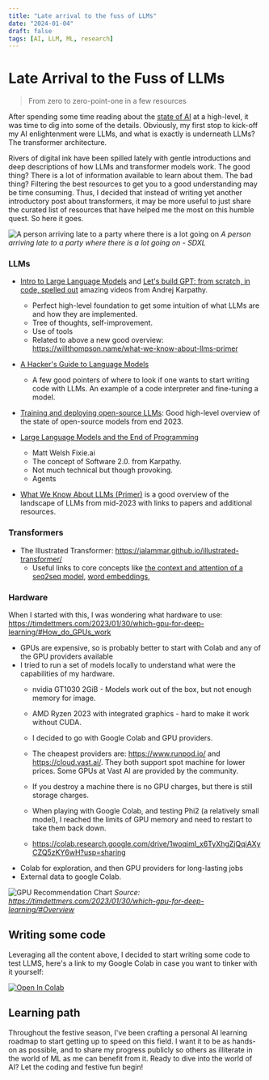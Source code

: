 ```yaml
---
title: "Late arrival to the fuss of LLMs"
date: "2024-01-04"
draft: false
tags: [AI, LLM, ML, research]
---
```


# Late Arrival to the Fuss of LLMs
> From zero to zero-point-one in a few resources

After spending some time reading about the [state of AI](./2023-12-07-state-ai.md) at a high-level, it was time to dig into some of the details. Obviously, my first stop to kick-off my AI enlightenment were LLMs, and what is exactly is underneath LLMs? The transformer architecture.

Rivers of digital ink have been spilled lately with gentle introductions and deep descriptions of how LLMs and transformer models work. The good thing? There is a lot of information available to learn about them. The bad thing? Filtering the best resources to get you to a good understanding may be time consuming. Thus, I decided that instead of writing yet another introductory post about transformers, it may be more useful to just share the curated list of resources that have helped me the most on this humble quest. So here it goes.

![A person arriving late to a party where there is a lot going on](../images/kid-ai.jpeg)
*A person arriving late to a party where there is a lot going on - SDXL*

###  LLMs
- [Intro to Large Language Models](https://www.youtube.com/watch?v=zjkBMFhNj_g) and [Let's build GPT: from scratch, in code, spelled out](https://www.youtube.com/watch?v=kCc8FmEb1nY) amazing videos from Andrej Karpathy.
  - Perfect high-level foundation to get some intuition of what LLMs are and how they are implemented.
  - Tree of thoughts, self-improvement.
  - Use of tools
  - Related to above a new good overview: https://willthompson.name/what-we-know-about-llms-primer
- [A Hacker's Guide to Language Models](https://www.youtube.com/watch?v=jkrNMKz9pWU)
  - A few good pointers of where to look if one wants to start writing code with LLMs. An example of a code interpreter and fine-tuning a model.
- [Training and deploying open-source LLMs](https://www.youtube.com/watch?v=Ma4clS-IdhA): Good high-level overview of the state of open-source models from end 2023.


- [Large Language Models and the End of Programming](https://www.youtube.com/watch?v=JhCl-GeT4jw)
  - Matt Welsh Fixie.ai
  - The concept of Software 2.0. from Karpathy.
  - Not much technical but though provoking. 
  - Agents
- [What We Know About LLMs (Primer)](https://willthompson.name/what-we-know-about-llms-primer) is a good overview of the landscape of LLMs from mid-2023 with links to papers and additional resources.

### Transformers
- The Illustrated Transformer: https://jalammar.github.io/illustrated-transformer/
  - Useful links to core concepts like [the context and attention of a seq2seq model](https://machinelearningmastery.com/what-are-word-embeddings/), [word embeddings](https://machinelearningmastery.com/what-are-word-embeddings/), 

### Hardware
When I started with this, I was wondering what hardware to use:
https://timdettmers.com/2023/01/30/which-gpu-for-deep-learning/#How_do_GPUs_work
- GPUs are expensive, so is probably better to start with Colab and any of the GPU providers available
- I tried to run a set of models locally to understand what were the capabilities of my hardware.
  - nvidia GT1030 2GiB - Models work out of the box, but not enough memory for image.
  - AMD Ryzen 2023 with integrated graphics - hard to make it work without CUDA.
  - I decided to go with Google Colab and GPU providers.
  - The cheapest providers are: https://www.runpod.io/ and https://cloud.vast.ai/. They both support spot machine for lower prices. Some GPUs at Vast AI are provided by the community.
  - If you destroy a machine there is no GPU charges, but there is still storage charges.

  - When playing with Google Colab, and testing Phi2 (a relatively small model), I reached the limits of GPU memory and need to restart to take them back down.
  - https://colab.research.google.com/drive/1woqimI_x6TyXhgZjQqiAXyCZQ5zKY6wH?usp=sharing
- Colab for exploration, and then GPU providers for long-lasting jobs
- External data to google Colab.

![GPU Recommendation Chart](../images/gpu-decision.png)
*Source: https://timdettmers.com/2023/01/30/which-gpu-for-deep-learning/#Overview*

## Writing some code
Leveraging all the content above, I decided to start writing some code to test LLMS, here's a link to my Google Colab in case you want to tinker with it yourself:

[![Open In Colab](https://colab.research.google.com/assets/colab-badge.svg)](https://colab.research.google.com/drive/1woqimI_x6TyXhgZjQqiAXyCZQ5zKY6wH?usp=sharing)

## Learning path
Throughout the festive season, I've been crafting a personal AI learning roadmap to start getting up to speed on this field. I want it to be as hands-on as possible, and to share my progress publicly so others as illiterate in the world of ML as me can benefit from it.  Ready to dive into the world of AI? Let the coding and festive fun begin!
